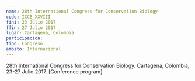 ```yaml
---
name: 28th International Congress for Conservation Biology
code: ICCB_XXVIII
fini: 23 Julio 2017
ffin: 27 Julio 2017
lugar: Cartagena, Colombia
participacion:
tipo: Congreso
ambito: Internacional
---
```


28th International Congress for Conservation Biology. Cartagena, Colombia, 23-27 Julio 2017. [Conference program]
